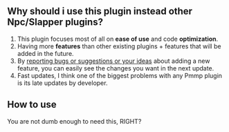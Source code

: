 ## Why should i use this plugin instead other Npc/Slapper plugins?
1. This plugin focuses most of all on <strong>ease of use</strong> and code <strong>optimization</strong>.
2. Having more <strong>features</strong> than other existing plugins + features that will be added in the future.
3. By <a href="https://github.com/HighestDreams/AllInOneNpc/issues/new">reporting bugs or suggestions or your ideas</a> about adding a new feature, you can easily see the changes you want in the next update.
4. Fast updates, I think one of the biggest problems with any Pmmp plugin is its late updates by developer.
## How to use
You are not dumb enough to need this, RIGHT?
